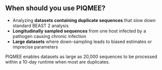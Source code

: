 ## When should you use PIQMEE?

- Analyzing **datasets containing duplicate sequences** that slow down standard BEAST 2 analysis
- **Longitudinally sampled sequences** from one host infected by a pathogen causing chronic infection
- **Large datasets** where down-sampling leads to biased estimates or imprecise parameters

PIQMEE enables datasets as large as 20,000 sequences to be processed within a 10-day runtime when most are duplicates.
